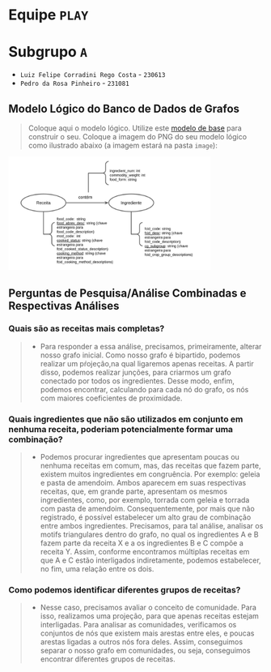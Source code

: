 # Equipe `PLAY`

# Subgrupo `A`
* `Luiz Felipe Corradini Rego Costa` - `230613`
* `Pedro da Rosa Pinheiro` - `231081`

## Modelo Lógico do Banco de Dados de Grafos
> Coloque aqui o modelo lógico.
> Utilize este [modelo de base](https://docs.google.com/presentation/d/10RN7bDKUka_Ro2_41WyEE76Wxm4AioiJOrsh6BRY3Kk/edit?usp=sharing) para construir o seu.
> Coloque a imagem do PNG do seu modelo lógico como ilustrado abaixo (a imagem estará na pasta `image`):
>
<img src="images/lab_atualizado.png" width="400px" height="auto">

## Perguntas de Pesquisa/Análise Combinadas e Respectivas Análises

>
### Quais são as receitas mais completas?
> 
>  * Para responder a essa análise, precisamos, primeiramente, alterar nosso grafo inicial. Como nosso grafo é bipartido, podemos realizar um pŕojeção,na qual ligaremos apenas receitas. A partir disso, podemos realizar junções, para criarmos um grafo conectado por todos os ingredientes. Desse modo, enfim, podemos encontrar, calculando para cada nó do grafo, os nós com maiores coeficientes de proximidade.

### Quais ingredientes que não são utilizados em conjunto em nenhuma receita, poderiam potencialmente formar uma combinação?
>   
>   * Podemos procurar ingredientes que apresentam poucas ou nenhuma receitas em comum, mas, das receitas que fazem parte, existem muitos ingredientes em congruência. Por exemplo: geleia e pasta de amendoim. Ambos aparecem em suas respectivas receitas, que, em grande parte, apresentam os mesmos ingredientes, como, por exemplo, torrada com geleia e torrada com pasta de amendoim. Consequentemente, por mais que não registrado, é possível estabelecer um alto grau de combinação entre ambos ingredientes. Precisamos, para tal análise, analisar os motifs triangulares dentro do grafo, no qual os ingredientes A e B fazem parte da receita X e a os ingredientes B e C compõe a receita Y. Assim, conforme encontramos múltiplas receitas em que A e C estão interligados indiretamente, podemos estabelecer, no fim, uma relação entre os dois.

### Como podemos identificar diferentes grupos de receitas?
>   
>   * Nesse caso, precisamos avaliar o conceito de comunidade. Para isso, realizamos uma projeção, para que apenas receitas estejam interligadas. Para analisar as comunidades, verificamos os conjuntos de nós que existem mais arestas entre eles, e poucas arestas ligadas a outros nós fora deles. Assim, conseguimos separar o nosso grafo em comunidades, ou seja, conseguimos encontrar diferentes grupos de receitas.
